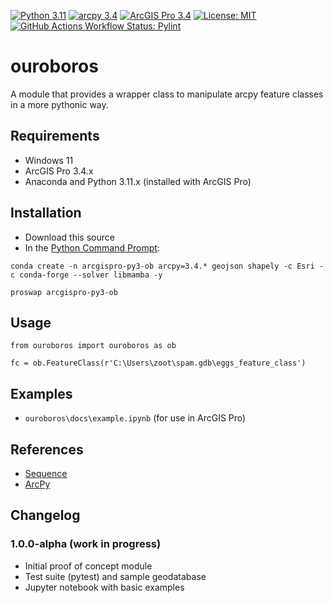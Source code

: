 [![Python 3.11](https://img.shields.io/badge/Python-3.11-blue?logo=python&logoColor=FFD43B&labelColor=306998&color=FFD43B)]()
[![arcpy 3.4](https://img.shields.io/badge/arcpy-3.4-blue?logo=arcgis&logoColor=fff)]()
[![ArcGIS Pro 3.4](https://img.shields.io/badge/ArcGIS_Pro-3.4-blue?logo=arcgis&logoColor=fff)]()
[![License: MIT](https://img.shields.io/badge/License-MIT-lightgrey.svg)](https://github.com/corbel-spatial/ouroboros?tab=MIT-1-ov-file)
[![GitHub Actions Workflow Status: Pylint](https://img.shields.io/github/actions/workflow/status/corbel-spatial/ouroboros/pylint.yml?label=pylint)]()

# ouroboros
A module that provides a wrapper class to manipulate arcpy feature classes in a more pythonic way.

## Requirements

- Windows 11
- ArcGIS Pro 3.4.x
- Anaconda and Python 3.11.x (installed with ArcGIS Pro)

## Installation

- Download this source
- In the [Python Command Prompt](https://developers.arcgis.com/python/latest/guide/install-and-set-up/#installation-using-python-command-prompt):

```
conda create -n arcgispro-py3-ob arcpy=3.4.* geojson shapely -c Esri -c conda-forge --solver libmamba -y
```

```
proswap arcgispro-py3-ob
```

## Usage

```
from ouroboros import ouroboros as ob

fc = ob.FeatureClass(r'C:\Users\zoot\spam.gdb\eggs_feature_class')
```

## Examples

- `ouroboros\docs\example.ipynb` (for use in ArcGIS Pro)

## References

- [Sequence](https://docs.python.org/3/library/collections.abc.html#module-collections.abc)
- [ArcPy](https://pro.arcgis.com/en/pro-app/latest/arcpy/get-started/what-is-arcpy-.htm)

## Changelog

### 1.0.0-alpha (work in progress)

- Initial proof of concept module
- Test suite (pytest) and sample geodatabase
- Jupyter notebook with basic examples 
